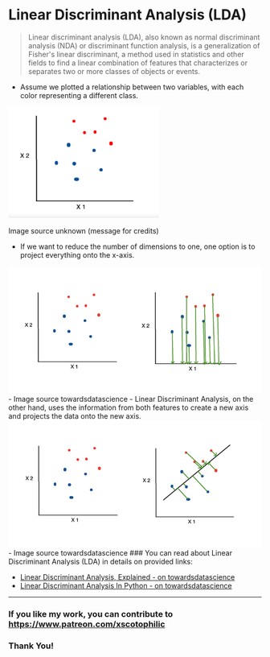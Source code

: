 # Linear Discriminant Analysis (LDA)

> Linear discriminant analysis (LDA), also known as normal discriminant analysis (NDA) or discriminant function analysis, is a generalization of Fisher's linear discriminant, a method used in statistics and other fields to find a linear combination of features that characterizes or separates two or more classes of objects or events.

- Assume we plotted a relationship between two variables, with each color representing a different class.
<img src="LDA0.png" width="300"/>
    
Image source unknown (message for credits)
- If we want to reduce the number of dimensions to one, one option is to project everything onto the x-axis.
<img src="LDA1.png" width="600"/>  
- Image source towardsdatascience
- Linear Discriminant Analysis, on the other hand, uses the information from both features to create a new axis and projects the data onto the new axis.
<img src="LDA2.png" width="600"/>  
- Image source towardsdatascience
### You can read about Linear Discriminant Analysis (LDA) in details on provided links:

- [Linear Discriminant Analysis, Explained - on towardsdatascience](https://towardsdatascience.com/linear-discriminant-analysis-explained-f88be6c1e00b)
- [Linear Discriminant Analysis In Python - on towardsdatascience](https://towardsdatascience.com/linear-discriminant-analysis-in-python-76b8b17817c2#:~:text=Linear%20Discriminant%20Analysis%20(LDA)%20is,as%20much%20information%20as%20possible.)

---

### If you like my work, you can contribute to https://www.patreon.com/xscotophilic

### Thank You!